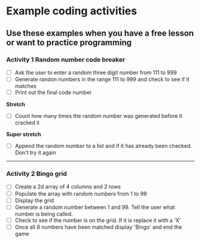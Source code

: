 # Example coding activities
## Use these examples when you have a free lesson or want to practice programming


### Activity 1 Random number code breaker

- [ ] Ask the user to enter a random three digit number from 111 to 999
- [ ] Generate randon numbers in the range 111 to 999 and check to see if it matches
- [ ] Print out the final code number

**Stretch**
- [ ] Count how many times the random number was generated before it cracked it

**Super stretch**
- [ ] Append the random number to a list and if it has already been checked. Don't try it again

___

### Activity 2 Bingo grid

- [ ] Create a 2d array of 4 columns and 2 rows
- [ ] Populate the array with random numbers from 1 to 99
- [ ] Display the grid
- [ ] Generate a random number between 1 and 99. Tell the user
what number is being called.
- [ ] Check to see if the number is on the grid. If it is 
replace it with a 'X'
- [ ] Once all 8 numbers have been matched display 'Bingo' and 
end the game 
